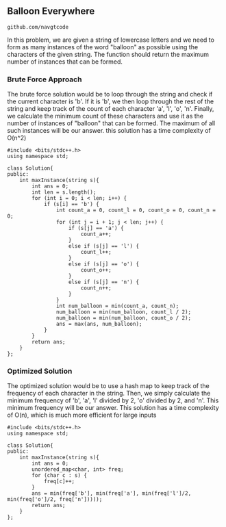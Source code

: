 ## Balloon Everywhere
`github.com/navgtcode`

In this problem, we are given a string of lowercase letters and we need to form as many instances of the word "balloon" as possible using the characters of the given string. The function should return the maximum number of instances that can be formed.

### Brute Force Approach

The brute force solution would be to loop through the string and check if the current character is 'b'. If it is 'b', we then loop through the rest of the string and keep track of the count of each character 'a', 'l', 'o', 'n'. Finally, we calculate the minimum count of these characters and use it as the number of instances of "balloon" that can be formed. The maximum of all such instances will be our answer. this solution has a time complexity of O(n^2)

````
#include <bits/stdc++.h>
using namespace std;

class Solution{
public:
    int maxInstance(string s){
        int ans = 0;
        int len = s.length();
        for (int i = 0; i < len; i++) {
            if (s[i] == 'b') {
                int count_a = 0, count_l = 0, count_o = 0, count_n = 0;
                for (int j = i + 1; j < len; j++) {
                    if (s[j] == 'a') {
                        count_a++;
                    }
                    else if (s[j] == 'l') {
                        count_l++;
                    }
                    else if (s[j] == 'o') {
                        count_o++;
                    }
                    else if (s[j] == 'n') {
                        count_n++;
                    }
                }
                int num_balloon = min(count_a, count_n);
                num_balloon = min(num_balloon, count_l / 2);
                num_balloon = min(num_balloon, count_o / 2);
                ans = max(ans, num_balloon);
            }
        }
        return ans;
    }
};

````
### Optimized Solution 
The optimized solution would be to use a hash map to keep track of the frequency of each character in the string. Then, we simply calculate the minimum frequency of 'b', 'a', 'l' divided by 2, 'o' divided by 2, and 'n'. This minimum frequency will be our answer. This solution has a time complexity of O(n), which is much more efficient for large inputs
````
#include <bits/stdc++.h>
using namespace std;

class Solution{
public:
    int maxInstance(string s){
        int ans = 0;
        unordered_map<char, int> freq;
        for (char c : s) {
            freq[c]++;
        }
        ans = min(freq['b'], min(freq['a'], min(freq['l']/2, min(freq['o']/2, freq['n']))));
        return ans;
    }
};
````
